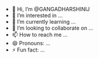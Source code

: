 - 👋 Hi, I’m @GANGADHARSHINIJ
- 👀 I’m interested in ...
- 🌱 I’m currently learning ...
- 💞️ I’m looking to collaborate on ...
- 📫 How to reach me ...
- 😄 Pronouns: ...
- ⚡ Fun fact: ...

<!---
GANGADHARSHINIJ/GANGADHARSHINIJ is a ✨ special ✨ repository because its `README.md` (this file) appears on your GitHub profile.
You can click the Preview link to take a look at your changes.
--->
